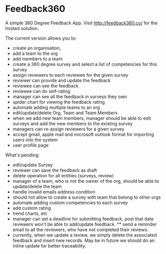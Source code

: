 # Feedback360
A simple 360 Degree Feedback App. Visit http://feedback360.co/ for the hosted solution.

The current version allows you to: 
* create an organisation, 
* add a team to the org
* add members to a team
* create a 360 degree survey and select a list of competencies for this survey 
* assign reviewers to each reviewee for the given survey
* reviewer can provide and update the feedback
* reviewee can see the feedback
* reviewee can do self-rating
* manager can see all the feedback in surveys they own
* spider chart for viewing the feedback rating
* automate adding multiple teams to an org
* edit/update/delete Org, Team and Team Members
* when we add new team members, manager should be able to edit surveys and add the new members to the existing survey
* managers can re-assign reviewers for a given survey
* accept gmail, apple mail and microsoft outlook format for importing users into the system
* user profile page

What's pending:
* edit/update Survey
* reviewer can save the feedback as draft
* delete operation for all entities (surveys, review)
* manager of a team, who is not the owner of the org, should be able to update/delete the team
* handle invalid emails address condition
* should not allow to create a survey with team that belong to other orgs
* automate adding custom competencies to each survey
* add custom rating
* trend charts, etc
* manager can set a deadline for submitting feedback, post that date reviewers won't be able to add/update feedback.
** send a reminder email to all the reviewers, who have not completed their reviews.
* currently, when we update a review, we simply delete the associated feedback and insert new records. May be in future we should do an inline update for better traceability.
